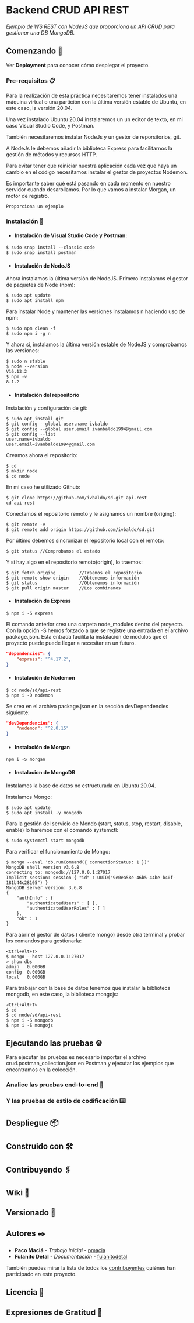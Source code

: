 # Backend CRUD API REST

_Ejemplo de WS REST con NodeJS que proporciona un API CRUD para gestionar una DB MongoDB._

## Comenzando 🚀


Ver **Deployment** para conocer cómo desplegar el proyecto.


### Pre-requisitos 📋

Para la realización de esta práctica necesitaremos tener instalados una máquina virtual o una partición con la última versión estable de Ubuntu, en este caso, la versión 20.04.

Una vez instalado Ubuntu 20.04 instalaremos un un editor de texto, en mi caso Visual Studio Code, y Postman.

También necesitaremos instalar NodeJs y un gestor de reporsitorios, git.

A NodeJs le debemos añadir la biblioteca Express para facilitarnos la gestión de métodos y recursos HTTP.

Para evitar tener que reiniciar nuestra aplicación cada vez que haya un cambio en el código necesitamos instalar el gestor de proyectos Nodemon.

Es importante saber qué está pasando en cada momento en nuestro servidor cuando desarollamos. Por lo que vamos a instalar Morgan, un motor de registro.

```
Proporciona un ejemplo
```

### Instalación 🔧

+ #### Instalación de Visual Studio Code y Postman:
```bush
$ sudo snap install --classic code
$ sudo snap install postman
```

+ #### Instalación de NodeJS

Ahora instalamos la última versión de NodeJS.
Primero instalamos el gestor de paquetes de Node (npm):
```bush
$ sudo apt update
$ sudo apt install npm
```
Para instalar Node y mantener las versiones instalamos n haciendo uso de npm:
```bush
$ sudo npm clean -f
$ sudo npm i -g n
```
Y ahora sí, instalamos la última versión estable de NodeJS y comprobamos las versiones:
```bush
$ sudo n stable
$ node --version
V16.13.2
$ npm -v
8.1.2
```
+ #### Instalación del repositorio

Instalación y configuración de git:
```bush
$ sudo apt install git
$ git config --global user.name ivbaldo
$ git config --global user.email ivanbaldo1994@gmail.com
$ git config --list
user.name=ivbaldo
user.email=ivanbaldo1994@gmail.com
```
Creamos ahora el repositorio:
```bush
$ cd
$ mkdir node
$ cd node
```
En mi caso he utilizado Github:
```bush
$ git clone https://github.com/ivbaldo/sd.git api-rest
cd api-rest
```
Conectamos el repositorio remoto y le asignamos un nombre (origing):
```bush
$ git remote -v
$ git remote add origin https://github.com/ivbaldo/sd.git
```
Por último debemos sincronizar el repositorio local con el remoto:
```bush
$ git status //Comprobamos el estado
```
Y si hay algo en el repositorio remoto(origin), lo traemos:
```bush
$ git fetch origing         //Traemos el repositorio
$ git remote show origin    //Obtenemos información
$ git status                //Obtenemos información
$ git pull origin master    //Los combinamos
```
 
+ #### Instalación de Express
```bush
$ npm i -S express
```
El comando anterior crea una carpeta node_modules dentro del proyecto. 
Con la opción -S hemos forzado a que se registre una entrada en el archivo package.json. Esta entrada facilita la instalación de modulos que el proyecto puede puede llegar a necesitar en un futuro.
```json
"dependencies": {
    "express": "^4.17.2",
}
```
    
+ #### Instalación de Nodemon
```bush
$ cd node/sd/api-rest
$ npm i -D nodemon
```
Se crea en el archivo package.json en la sección devDependencies siguiente:
```json
"devDependencies": {
    "nodemon": "^2.0.15"
}
```
+ #### Instalación de Morgan

```bush
npm i -S morgan
```
    

+ #### Instalacion de MongoDB

Instalamos la base de datos no estructurada en Ubuntu 20.04.

Instalamos Mongo:
```bush    
$ sudo apt update
$ sudo apt install -y mongodb
```

Para la gestión del servicio de Mondo (start, status, stop, restart, disable, enable) lo haremos con el comando systemctl:
```bush
$ sudo systemctl start mongodb
```
Para verificar el funcionamiento de Mongo:
```bush
$ mongo --eval 'db.runCommand({ connectionStatus: 1 })'
MongoDB shell version v3.6.8
connecting to: mongodb://127.0.0.1:27017
Implicit session: session { "id" : UUID("9e0ea58e-46b5-44be-b40f-181b44c28105") }
MongoDB server version: 3.6.8
{
    "authInfo" : {
        "authenticatedUsers" : [ ],
        "authenticatedUserRoles" : [ ]
    },
    "ok" : 1
}
```
Para abrir el gestor de datos ( cliente mongo) desde otra terminal y probar los comandos para gestionarla:
```bush
<Ctrl+Alt+T>
$ mongo --host 127.0.0.1:27017
> show dbs
admin   0.000GB
config  0.000GB
local   0.000GB
```
Para trabajar con la base de datos tenemos que instalar la biblioteca mongodb, en este caso, la biblioteca mongojs:
```bush    
<Ctrl+Alt+T>
$ cd
$ cd node/sd/api-rest
$ npm i -S mongodb
$ npm i -S mongojs
```
## Ejecutando las pruebas ⚙️

Para ejecutar las pruebas es necesario importar el archivo crud.postman_collection.json en Postman y ejecutar los ejemplos que encontramos en la colección.

### Analice las pruebas end-to-end 🔩



### Y las pruebas de estilo de codificación ⌨️



## Despliegue 📦



## Construido con 🛠️



## Contribuyendo 🖇️


## Wiki 📖


## Versionado 📌


## Autores ✒️


* **Paco Maciá** - *Trabajo Inicial* - [pmacia](https://github.com/pmacia)
* **Fulanito Detal** - *Documentación* - [fulanitodetal](#fulanito-de-tal)

También puedes mirar la lista de todos los [contribuyentes](https://github.com/your/project/contributors) quiénes han participado en este proyecto. 

## Licencia 📄

## Expresiones de Gratitud 🎁

